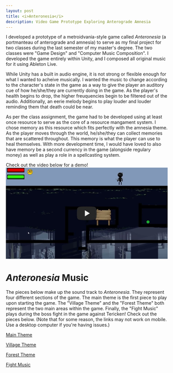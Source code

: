 ```yaml
---
layout: post
title: <i>Anteronesia</i>
description: Video Game Prototype Exploring Anterograde Amnesia
---
```


I developed a prototype of a metroidvania-style game called <i>Anteronesia</i> (a portmanteau of anterograde and 
amnesia) to serve as my final project for two classes during the last semester of my master's degree. 
The two classes were "Game Design" and "Computer Music Composition". I developed the game entirely within 
Unity, and I composed all original music for it using Ableton Live. 

While Unity has a built in audio engine, 
it is not strong or flexible enough for what I wanted to acheive musically. I wanted the music to change 
according to the character's state in the game as a way to give the player an auditory cue of how he/she/they
are currently doing in the game. As the player's health begins to drop, the higher freuquencies begin to be
filtered out of the audio. Additionally, an eerie melody begins to play louder and louder reminding them that
death could be near.

As per the class assignment, the game had to be developed using at least once resource to serve as the core of a
resource mangament system. I chose memory as this resource which fits perfectly with the amnesia theme. 
As the player moves through the world, he/she/they can collect memories that are scattered throughout.
This memory is what the player can use to heal themselves. With more development time, I would
have loved to also have memory be a second currency in the game (alongside regulary money) as well as play a
role in a spellcasting system. 

Check out the video below for a demo!\
[![Anteronesia](/assets/images/anteronesia.jpg)](https://www.youtube.com/watch?v=qWli6nnr95o) 

<i>Anteronesia</i> Music
===
The pieces below make up the sound track to <i>Anteronesia</i>. They represent four different sections of the 
game. The main theme is the first piece to play upon starting the game. The "Village Theme" and the "Forest 
Theme" both represent the two main areas within the game. Finally, the "Fight Music" plays during the boss
fight in the game against Tericken! Check out the pieces below. (Note that for some reason, the links may not
work on mobile. Use a desktop computer if you're having issues.)


[Main Theme](https://soundcloud.com/user-219856532/anteronesia-main-theme)

[Village Theme](https://soundcloud.com/user-219856532/anteronesia-village-theme)

[Forest Theme](https://soundcloud.com/user-219856532/anteronesia-forest-theme)

[Fight Music](https://soundcloud.com/user-219856532/anteronesia-fight-music)
